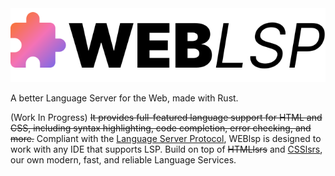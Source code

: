 <picture>
  <source media="(prefers-color-scheme: dark)" srcset="./.github/assets/WEBlsp_logo_dark.svg" />
  <img alt="WEBlsp logo" src="./.github/assets/WEBlsp_logo_light.svg" />
</picture>

A better Language Server for the Web, made with Rust.

(Work In Progress) ~~It provides full-featured language support for HTML and CSS, including syntax highlighting, code completion, error checking, and more.~~ Compliant with the [Language Server Protocol](https://microsoft.github.io/language-server-protocol/), WEBlsp is designed to work with any IDE that supports LSP. Build on top of ~~HTMLlsrs~~ and [CSSlsrs](https://github.com/web-lsp/csslsrs), our own modern, fast, and reliable Language Services.